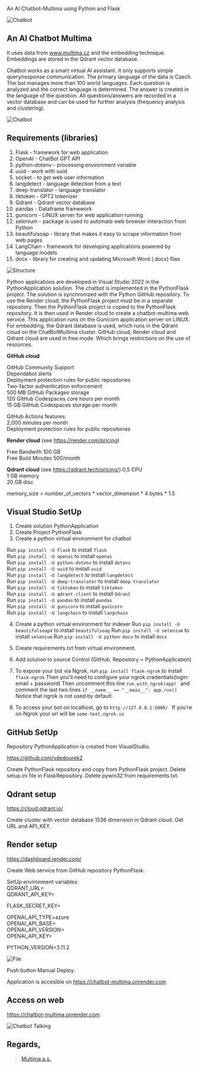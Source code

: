 An AI Chatbot-Multima using Python and Flask

![Chatbot](Chatbot.png)

## An AI Chatbot Multima

It uses data from www.multima.cz and the embedding technique.
Embeddings are stored in the Qdrant vector database.

Chatbot works as a smart virtual AI assistant. It only supports simple query/response communication. The primary language of the data is Czech. The bot manages more than 100 world languages. Each question is analyzed and the correct language is determined. The answer is created in the language of the question.
All questions/answers are recorded in a vector database and can be used for further analysis (frequency analysis and clustering).

![Chatbot](ChatbotFlow.png)


## Requirements (libraries)
1. Flask - framework for web application
2. OpenAI - ChatBot GPT API
3. python-dotenv - processing environment variable
4. uuid - work with uuid
5. socket - to get web user information
6. langdetect - language detection from a text
7. deep-translator - language translator
8. tiktoken - GPT2 tokenizer
9. Qdrant - Qdrant vector database
10. pandas - Dataframe framework
11. gunicorn - LINUX server for web application running
12. selenium - package is used to automate web browser interaction from Python
13. beautifulsoap - library that makes it easy to scrape information from web pages
14. LangChain - framework for developing applications powered by language models
15. docx - library for creating and updating Microsoft Word (.docx) files

![Structure](structure.png)

Python applications are developed in Visual Studio 2022 in the PythonApplication solution. The chatbot is implemented in the PythonFlask project. The solution is synchronized with the Python GitHub repository. To use the Render cloud, the PythonFlask project must be in a separate repository. Then the PythonFlask project is copied to the PythonFlask repository. It is then used in Render cloud to create a chatbot-multima web service. This application runs on the Gunicorn application server on LINUX. For embedding, the Qdrant database is used, which runs in the Qdrant cloud on the ChatBotMultima cluster.
GitHub cloud, Render cloud and Qdrant cloud are used in free mode. Which brings restrictions on the use of resources.

**GitHub cloud**

GitHub Community Support   
Dependabot alerts  
Deployment protection rules for public repositories  
Two-factor authentication enforcement  
500 MB GitHub Packages storage  
120 GitHub Codespaces core hours per month  
15 GB GitHub Codespaces storage per month  

GitHub Actions features:  
2,000 minutes per month  
Deployment protection rules for public repositories

**Render cloud** (see https://render.com/pricing)

Free Bandwith 100 GB  
Free Build Minutes 500/month  

**Qdrant cloud** (see https://qdrant.tech/pricing/)
0,5 CPU  
1 GB memory  
20 GB disc  

memory_size = number_of_vectors * vector_dimension * 4 bytes * 1.5


## Visual Studio SetUp
1. Create solution PythonApplication
2. Create Project PythonFlask
3. Create a python virtual environment for chatbot

Run ```pip install -U Flask``` to install ```flask```  
Run ```pip install -U openai``` to install ```openai```  
Run ```pip install -U python-dotenv``` to install ```dotenv```  
Run ```pip install -U uuid``` to install ```uuid```  
Run ```pip install -U langdetect``` to install ```langdetect```  
Run ```pip install -U deep-translator``` to install ```deep-translator```  
Run ```pip install -U tiktoken``` to install ```tiktoken```  
Run ```pip install -U qdrant-client``` to install ```Qdrant```  
Run ```pip install -U pandas``` to install ```pandas```  
Run ```pip install -U gunicorn``` to install ```gunicorn```  
Run ```pip install -U langchain``` to install ```langchain```  

4. Create a python virtual environment for indexer
Run ```pip install -U beautifulsoap4``` to install ```beautifulsoap```
Run ```pip install -U selenium``` to install ```selenium``` 
Run ```pip install -U python-docx``` to install ```docx``` 

5. Create requirements.txt from virtual environment.  
6. Add solution to source Control (GitHub. Repository = PythonApplication)  
7. To expose your bot via Ngrok, run ```pip install flask-ngrok``` to install ```flask-ngrok``` Then you'll need to configure your ngrok credentials(login: email + password) Then uncomment this line ```run_with_ngrok(app) ``` and comment the last two lines ```if __name__ == "__main__": app.run() ``` Notice that ngrok is not used by default.  
8. To access your bot on localhost, go to ```http://127.0.0.1:5000/ ``` If you're on Ngrok your url will be ```some-text.ngrok.io```


## GitHub SetUp
Repository PythonApplication is created from VisualStudio.

https://github.com/vdedourek2

Create PythonFlask repository and copy from PythonFlask project.
Delete setup.ini file in FlaskRepository. Delete pywin32 from requirements.txt.



## Qdrant setup
https://cloud.qdrant.io/

Create cluster with vector database 1536 dimension in Qdrant cloud. Get URL and API_KEY.



## Render setup
https://dashboard.render.com/

Create Web service from GitHub repository PythonFlask.

SetUp environment variables:  
QDRANT_URL=  
QDRANT_API_KEY=  

FLASK_SECRET_KEY=

OPENAI_API_TYPE=azure  
OPENAI_API_BASE=  
OPENAI_API_VERSION=  
OPENAI_API_KEY=  

PYTHON_VERSION=3.11.2  

![File](file.png)

Push button Manual Deploy.

Application is accesible on https://chatbot-multima.onrender.com


## Access on web

https://chatbot-multima.onrender.com

![Chatbot Talking](ChatbotTalking.png)

## Regards,
 > [Multima a.s.](https://www.multima.cz/).
